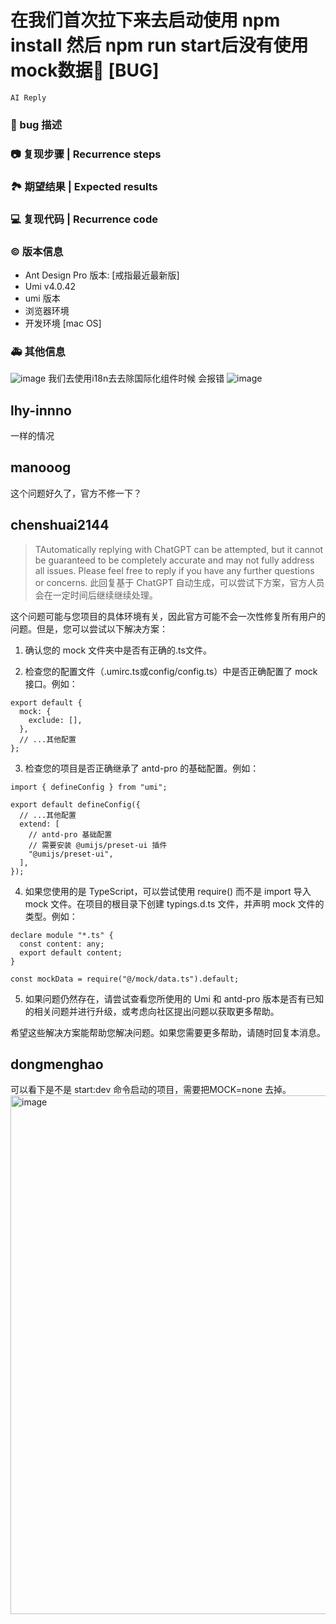 # 在我们首次拉下来去启动使用 npm install 然后 npm run start后没有使用mock数据🐛 [BUG]

`AI Reply`

### 🐛 bug 描述

<!--
详细地描述 bug，让大家都能理解
我们使用 npm run start或者 yarn start 的时候应该是会去选择我们的mock 文件夹下面的.ts文件来使用的我们的mock数据
-->

### 📷 复现步骤 | Recurrence steps

<!--
清晰描述复现步骤，让别人也能看到问题
Clearly describe the recurrence steps so that others can see the problem
-->

### 🏞 期望结果 | Expected results

<!--
描述你原本期望看到的结果
Describe what you expected to see
-->

### 💻 复现代码 | Recurrence code

<!--
提供可复现的代码，仓库，或线上示例
Provide reproducible code, warehouse, or online examples
-->

### © 版本信息

- Ant Design Pro 版本: [戒指最近最新版]
- Umi v4.0.42
- umi 版本
- 浏览器环境
- 开发环境 [mac OS]

### 🚑 其他信息

![image](https://user-images.githubusercontent.com/87301590/211452150-f12ad9e6-b8ea-48c5-978c-b1c6598eb76a.png)
我们去使用i18n去去除国际化组件时候
会报错
![image](https://user-images.githubusercontent.com/87301590/211452369-e3e4290b-fa08-487e-a08a-630f4ea783c6.png)

## lhy-innno

一样的情况

## manooog

这个问题好久了，官方不修一下？

## chenshuai2144

> TAutomatically replying with ChatGPT can be attempted, but it cannot be guaranteed to be completely accurate and may not fully address all issues. Please feel free to reply if you have any further questions or concerns.
> 此回复基于 ChatGPT 自动生成，可以尝试下方案，官方人员会在一定时间后继续继续处理。

这个问题可能与您项目的具体环境有关，因此官方可能不会一次性修复所有用户的问题。但是，您可以尝试以下解决方案：

1. 确认您的 mock 文件夹中是否有正确的.ts文件。

2. 检查您的配置文件（.umirc.ts或config/config.ts）中是否正确配置了 mock 接口。例如：

```tsx
export default {
  mock: {
    exclude: [],
  },
  // ...其他配置
};
```

3. 检查您的项目是否正确继承了 antd-pro 的基础配置。例如：

```tsx
import { defineConfig } from "umi";

export default defineConfig({
  // ...其他配置
  extend: [
    // antd-pro 基础配置
    // 需要安装 @umijs/preset-ui 插件
    "@umijs/preset-ui",
  ],
});
```

4. 如果您使用的是 TypeScript，可以尝试使用 require() 而不是 import 导入 mock 文件。在项目的根目录下创建 typings.d.ts 文件，并声明 mock 文件的类型。例如：

```tsx
declare module "*.ts" {
  const content: any;
  export default content;
}
```

```tsx
const mockData = require("@/mock/data.ts").default;
```

5. 如果问题仍然存在，请尝试查看您所使用的 Umi 和 antd-pro 版本是否有已知的相关问题并进行升级，或考虑向社区提出问题以获取更多帮助。

希望这些解决方案能帮助您解决问题。如果您需要更多帮助，请随时回复本消息。

## dongmenghao

可以看下是不是 start:dev 命令启动的项目，需要把MOCK=none 去掉。
<img width="830" alt="image" src="https://user-images.githubusercontent.com/10722333/233776231-6d129b6f-9b23-470e-96b2-f0d83ea50e69.png">
